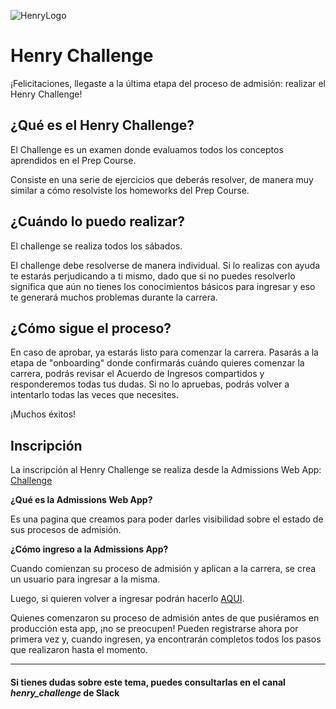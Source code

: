![HenryLogo](https://d31uz8lwfmyn8g.cloudfront.net/Assets/logo-henry-white-lg.png)

# Henry Challenge

¡Felicitaciones, llegaste a la última etapa del proceso de admisión: realizar el Henry Challenge!

## ¿Qué es el Henry Challenge?

El Challenge es un examen donde evaluamos todos los conceptos aprendidos en el Prep Course.

Consiste en una serie de ejercicios que deberás resolver, de manera muy similar a cómo resolviste los homeworks del Prep Course.

## ¿Cuándo lo puedo realizar?

El challenge se realiza todos los sábados.

El challenge debe resolverse de manera individual. Si lo realizas con ayuda te estarás perjudicando a ti mismo, dado que si no puedes resolverlo significa que aún no tienes los conocimientos básicos para ingresar y eso te generará muchos problemas durante la carrera.

## ¿Cómo sigue el proceso?

En caso de aprobar, ya estarás listo para comenzar la carrera. Pasarás a la etapa de "onboarding" donde confirmarás cuándo quieres comenzar la carrera, podrás revisar el Acuerdo de Ingresos compartidos y responderemos todas tus dudas. Si no lo apruebas, podrás volver a intentarlo todas las veces que necesites.

¡Muchos éxitos!

## Inscripción

La inscripción al Henry Challenge se realiza desde la Admissions Web App: <a href='https://www.admissions.soyhenry.com/' target='_blank'>Challenge</a>

<b>¿Qué es la Admissions Web App?</b>

Es una pagina que creamos para poder darles visibilidad sobre el estado de sus procesos de admisión.

<b>¿Cómo ingreso a la Admissions App?</b>

Cuando comienzan su proceso de admisión y aplican a la carrera, se crea un usuario para ingresar a la misma.

Luego, si quieren volver a ingresar podrán hacerlo <a href='https://www.admissions.soyhenry.com/' target='_blank'>AQUI</a>.

Quienes comenzaron su proceso de admisión antes de que pusiéramos en producción esta app, ¡no se preocupen! Pueden registrarse ahora por primera vez y, cuando ingresen, ya encontrarán completos todos los pasos que realizaron hasta el momento.

---

#### Si tienes dudas sobre este tema, puedes consultarlas en el canal ***henry_challenge*** de Slack

